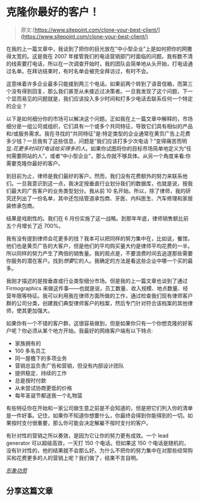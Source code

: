 # 克隆你最好的客户！

> 原文:[https://www.sitepoint.com/clone-your-best-client/](https://www.sitepoint.com/clone-your-best-client/)

在我的上一篇文章中，我谈到了把你的目光放在“中小型企业”上是如何把你的网撒得太宽的。这是我在 2007 年接管我们的电话营销部门时面临的问题。我有数不清的线索要打电话，所以在一次调查开始时，我的团队会简单地从头开始，打电话通过名单。在拜访结束时，有时名单会被完全拜访过，有时不会。

这意味着许多企业最多只能接到两三个电话。如果前两个转到了语音信箱，而第三个没有得到回复，那么我们甚至从未接近过决策者。一旦我发现了这个问题，下一个显而易见的问题就是，我们应该投入多少时间和打多少电话去联系任何一个特定的企业？

以下是如何细分你的市场可以解决这个问题。正如我在上一篇文章中解释的，市场细分是一组公司或组织，它们具有一个或多个共同特征，导致它们具有相似的产品和/或服务需求。我在寻找的“共同特征”是:特定类型的企业通常在黄页广告上花费多少钱？一旦我有了这些信息，问题是“我们应该打多少次电话？”变得痛苦而明显:*花更多时间打电话给买得多的人*。如果你试图将你的目标市场简单地定义为“任何需要网站的人”，或者“中小型企业”，那么你就不够具体。从另一个角度来看:你需要克隆你最好的客户。

到目前为止，律师是我们最好的客户。然而，我们没有花费额外的努力来联系他们。一旦我意识到这一点，我决定按垂直行业划分我们的数据库，也就是说，按我们最大的广告客户的业务类型划分。我从前 10 名开始。所以，除了律师，我的研究还列出了一份名单，其中还包括管道承包商、牙医、内科医生、汽车修理和家居装修承包商。

结果是戏剧性的。我们在 6 月份实施了这一战略。到那年年底，律师销售额比前五个月增长了近 700%。

我有没有提到律师会花更多的钱？我本可以把同样的努力集中在，比如说，餐馆，他们也是黄页广告的大客户，但是他们的平均购买量大约是律师平均花费的一半。所以同样的努力产生了两倍的销售量。我的观点是，不要浪费时间去追逐那些需要你服务的潜在客户。找到*想要*它的人。我确定的方法是看这些企业中哪一个买的最多。

我刚才描述的是按垂直或行业类型细分市场。但是我的上一篇文章也谈到了通过 Firmographics 来做这件事——也就是说，员工数量、收入规模、地点数量、经营年限等特征。我可以利用我在律师方面所做的工作，通过检查我们现有律师客户群的公司分类，创建我们典型律师客户的档案，然后专门针对符合该档案的其他律师，使其更加强大。

如果你有一个不错的客户群，这很容易做到，但是如果你只有一个你想克隆的好客户呢？你必须从某个地方开始。我最好的网络客户端有以下特点:

*   家族拥有的
*   100 多名员工
*   同一屋檐下的多项业务
*   营销总监负责广告和营销，但没有内部设计团队
*   提供稳定、持续的工作
*   总是按时付款
*   从未尝试协商更低的价格
*   每年圣诞节都送我一个礼物篮

有些特征你在开始和一家公司做生意之前是不会知道的，但是把它们列入你的清单是一件好事。记住，如果你不知道你想要什么，你最终会得到你能得到的一切。如果按时支付很重要，那么你可能会决定解雇不按时支付的客户。

有针对性的营销之所以奏效，是因为它让你的努力更有成效。一个 lead generator 可以超级高效，一天打 150 个电话。但如果这 150 个电话是随机的，没有针对性的，他的结果就不会那么好。为什么不把你的努力集中在对那些经常购买和花费更多的人的营销上呢？我们做了，结果不言自明。

*[形象功劳](http://www.sxc.hu/profile/Bullit)*

## 分享这篇文章